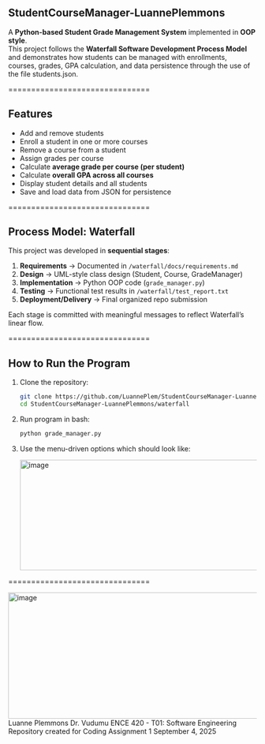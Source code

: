 ## StudentCourseManager-LuannePlemmons

A **Python-based Student Grade Management System** implemented in **OOP style**.  
This project follows the **Waterfall Software Development Process Model** and demonstrates how students can be managed with enrollments, courses, grades, GPA calculation, and data persistence through the use of the file students.json.  

===============================

## Features
- Add and remove students  
- Enroll a student in one or more courses  
- Remove a course from a student  
- Assign grades per course  
- Calculate **average grade per course (per student)**  
- Calculate **overall GPA across all courses**  
- Display student details and all students  
- Save and load data from JSON for persistence  


===============================

## Process Model: Waterfall

This project was developed in **sequential stages**:

1. **Requirements** → Documented in `/waterfall/docs/requirements.md`  
2. **Design** → UML-style class design (Student, Course, GradeManager)  
3. **Implementation** → Python OOP code (`grade_manager.py`)  
4. **Testing** → Functional test results in `/waterfall/test_report.txt`  
5. **Deployment/Delivery** → Final organized repo submission  

Each stage is committed with meaningful messages to reflect Waterfall’s linear flow.

===============================

## How to Run the Program

1. Clone the repository:
   ```bash
   git clone https://github.com/LuannePlem/StudentCourseManager-LuannePlemmons.git
   cd StudentCourseManager-LuannePlemmons/waterfall
2. Run program in bash:
   ```bash
   python grade_manager.py
3. Use the menu-driven options which should look like:
   
   <img width="504" height="224" alt="image" src="https://github.com/user-attachments/assets/8222a6bd-ba77-47ca-8a14-35710ea67fba" />

===============================

<img width="805" height="256" alt="image" src="https://github.com/user-attachments/assets/d76d687e-44ed-47ba-9227-d3a9e7225886" />
Luanne Plemmons
Dr. Vudumu
ENCE 420 - T01: Software Engineering
Repository created for Coding Assignment 1 
September 4, 2025
